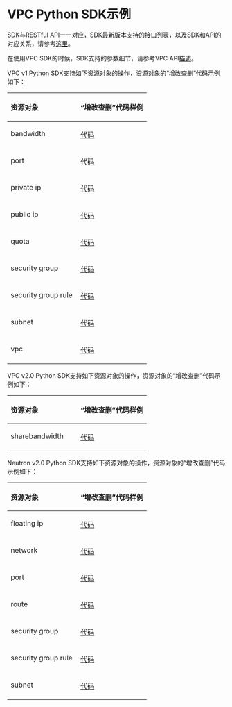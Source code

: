 # VPC Python SDK示例<a name="sdk_02_0015"></a>

SDK与RESTful API一一对应，SDK最新版本支持的接口列表，以及SDK和API的对应关系，请参考[这里](Python-VPC.md)。

在使用VPC SDK的时候，SDK支持的参数细节，请参考VPC API[描述](https://support.huaweicloud.com/api-vpc/zh-cn_topic_0050065465.html)。

VPC v1 Python SDK支持如下资源对象的操作，资源对象的“增改查删”代码示例如下：

<a name="table8165162018343"></a>
<table><thead align="left"><tr id="row4302122016343"><th class="cellrowborder" valign="top" width="50%" id="mcps1.1.3.1.1"><p id="p23038201348"><a name="p23038201348"></a><a name="p23038201348"></a>资源对象</p>
</th>
<th class="cellrowborder" valign="top" width="50%" id="mcps1.1.3.1.2"><p id="p53033201342"><a name="p53033201342"></a><a name="p53033201342"></a>“增改查删”代码样例</p>
</th>
</tr>
</thead>
<tbody><tr id="row73034202349"><td class="cellrowborder" valign="top" width="50%" headers="mcps1.1.3.1.1 "><p id="p830392063420"><a name="p830392063420"></a><a name="p830392063420"></a>bandwidth</p>
</td>
<td class="cellrowborder" valign="top" width="50%" headers="mcps1.1.3.1.2 "><p id="p73030202347"><a name="p73030202347"></a><a name="p73030202347"></a><a href="https://github.com/huaweicloud/huaweicloud-sdk-python/blob/master/examples/vpc/v1/bandwidth.py" target="_blank" rel="noopener noreferrer">代码</a></p>
</td>
</tr>
<tr id="row1130382019342"><td class="cellrowborder" valign="top" width="50%" headers="mcps1.1.3.1.1 "><p id="p17303202013420"><a name="p17303202013420"></a><a name="p17303202013420"></a>port</p>
</td>
<td class="cellrowborder" valign="top" width="50%" headers="mcps1.1.3.1.2 "><p id="p1530332093412"><a name="p1530332093412"></a><a name="p1530332093412"></a><a href="https://github.com/huaweicloud/huaweicloud-sdk-python/blob/master/examples/vpc/v1/port.py" target="_blank" rel="noopener noreferrer">代码</a></p>
</td>
</tr>
<tr id="row430352063418"><td class="cellrowborder" valign="top" width="50%" headers="mcps1.1.3.1.1 "><p id="p123032202342"><a name="p123032202342"></a><a name="p123032202342"></a>private ip</p>
</td>
<td class="cellrowborder" valign="top" width="50%" headers="mcps1.1.3.1.2 "><p id="p16303420183413"><a name="p16303420183413"></a><a name="p16303420183413"></a><a href="https://github.com/huaweicloud/huaweicloud-sdk-python/blob/master/examples/vpc/v1/private_ip.py" target="_blank" rel="noopener noreferrer">代码</a></p>
</td>
</tr>
<tr id="row133031020163418"><td class="cellrowborder" valign="top" width="50%" headers="mcps1.1.3.1.1 "><p id="p14303182011349"><a name="p14303182011349"></a><a name="p14303182011349"></a>public ip</p>
</td>
<td class="cellrowborder" valign="top" width="50%" headers="mcps1.1.3.1.2 "><p id="p113031020103418"><a name="p113031020103418"></a><a name="p113031020103418"></a><a href="https://github.com/huaweicloud/huaweicloud-sdk-python/blob/master/examples/vpc/v1/public_ip.py" target="_blank" rel="noopener noreferrer">代码</a></p>
</td>
</tr>
<tr id="row1730312200348"><td class="cellrowborder" valign="top" width="50%" headers="mcps1.1.3.1.1 "><p id="p173031920143412"><a name="p173031920143412"></a><a name="p173031920143412"></a>quota</p>
</td>
<td class="cellrowborder" valign="top" width="50%" headers="mcps1.1.3.1.2 "><p id="p530315207341"><a name="p530315207341"></a><a name="p530315207341"></a><a href="https://github.com/huaweicloud/huaweicloud-sdk-python/blob/master/examples/vpc/v1/quota.py" target="_blank" rel="noopener noreferrer">代码</a></p>
</td>
</tr>
<tr id="row18303142010344"><td class="cellrowborder" valign="top" width="50%" headers="mcps1.1.3.1.1 "><p id="p14303120153416"><a name="p14303120153416"></a><a name="p14303120153416"></a>security group</p>
</td>
<td class="cellrowborder" valign="top" width="50%" headers="mcps1.1.3.1.2 "><p id="p930312073412"><a name="p930312073412"></a><a name="p930312073412"></a><a href="https://github.com/huaweicloud/huaweicloud-sdk-python/blob/master/examples/vpc/v1/security_group.py" target="_blank" rel="noopener noreferrer">代码</a></p>
</td>
</tr>
<tr id="row8303520183417"><td class="cellrowborder" valign="top" width="50%" headers="mcps1.1.3.1.1 "><p id="p1830315202342"><a name="p1830315202342"></a><a name="p1830315202342"></a>security group rule</p>
</td>
<td class="cellrowborder" valign="top" width="50%" headers="mcps1.1.3.1.2 "><p id="p11304720143412"><a name="p11304720143412"></a><a name="p11304720143412"></a><a href="https://github.com/huaweicloud/huaweicloud-sdk-python/blob/master/examples/vpc/v1/security_group_rule.py" target="_blank" rel="noopener noreferrer">代码</a></p>
</td>
</tr>
<tr id="row17304142012342"><td class="cellrowborder" valign="top" width="50%" headers="mcps1.1.3.1.1 "><p id="p113046206342"><a name="p113046206342"></a><a name="p113046206342"></a>subnet</p>
</td>
<td class="cellrowborder" valign="top" width="50%" headers="mcps1.1.3.1.2 "><p id="p153041320163416"><a name="p153041320163416"></a><a name="p153041320163416"></a><a href="https://github.com/huaweicloud/huaweicloud-sdk-python/blob/master/examples/vpc/v1/subnet.py" target="_blank" rel="noopener noreferrer">代码</a></p>
</td>
</tr>
<tr id="row15304162011342"><td class="cellrowborder" valign="top" width="50%" headers="mcps1.1.3.1.1 "><p id="p11304162063419"><a name="p11304162063419"></a><a name="p11304162063419"></a>vpc</p>
</td>
<td class="cellrowborder" valign="top" width="50%" headers="mcps1.1.3.1.2 "><p id="p3304102010343"><a name="p3304102010343"></a><a name="p3304102010343"></a><a href="https://github.com/huaweicloud/huaweicloud-sdk-python/blob/master/examples/vpc/v1/vpc.py" target="_blank" rel="noopener noreferrer">代码</a></p>
</td>
</tr>
</tbody>
</table>

VPC v2.0 Python SDK支持如下资源对象的操作，资源对象的“增改查删”代码示例如下：

<a name="table17200320153412"></a>
<table><thead align="left"><tr id="row23041920183413"><th class="cellrowborder" valign="top" width="50%" id="mcps1.1.3.1.1"><p id="p1430432012346"><a name="p1430432012346"></a><a name="p1430432012346"></a>资源对象</p>
</th>
<th class="cellrowborder" valign="top" width="50%" id="mcps1.1.3.1.2"><p id="p1030452083420"><a name="p1030452083420"></a><a name="p1030452083420"></a>“增改查删”代码样例</p>
</th>
</tr>
</thead>
<tbody><tr id="row5304102011341"><td class="cellrowborder" valign="top" width="50%" headers="mcps1.1.3.1.1 "><p id="p10304920163415"><a name="p10304920163415"></a><a name="p10304920163415"></a>sharebandwidth</p>
</td>
<td class="cellrowborder" valign="top" width="50%" headers="mcps1.1.3.1.2 "><p id="p11304162012343"><a name="p11304162012343"></a><a name="p11304162012343"></a><a href="https://github.com/huaweicloud/huaweicloud-sdk-python/blob/master/examples/vpc/v2/sharebandwidth.py" target="_blank" rel="noopener noreferrer">代码</a></p>
</td>
</tr>
</tbody>
</table>

Neutron v2.0 Python SDK支持如下资源对象的操作，资源对象的“增改查删”代码示例如下：

<a name="table17729161013406"></a>
<table><thead align="left"><tr id="row11814151014400"><th class="cellrowborder" valign="top" width="50%" id="mcps1.1.3.1.1"><p id="p3814171017401"><a name="p3814171017401"></a><a name="p3814171017401"></a>资源对象</p>
</th>
<th class="cellrowborder" valign="top" width="50%" id="mcps1.1.3.1.2"><p id="p281461019403"><a name="p281461019403"></a><a name="p281461019403"></a>“增改查删”代码样例</p>
</th>
</tr>
</thead>
<tbody><tr id="row1381401054019"><td class="cellrowborder" valign="top" width="50%" headers="mcps1.1.3.1.1 "><p id="p128147109402"><a name="p128147109402"></a><a name="p128147109402"></a>floating ip</p>
</td>
<td class="cellrowborder" valign="top" width="50%" headers="mcps1.1.3.1.2 "><p id="p18143105407"><a name="p18143105407"></a><a name="p18143105407"></a><a href="https://github.com/huaweicloud/huaweicloud-sdk-python/blob/master/examples/network/v2.0/floating_ip.py" target="_blank" rel="noopener noreferrer">代码</a></p>
</td>
</tr>
<tr id="row11815121054017"><td class="cellrowborder" valign="top" width="50%" headers="mcps1.1.3.1.1 "><p id="p2815410204016"><a name="p2815410204016"></a><a name="p2815410204016"></a>network</p>
</td>
<td class="cellrowborder" valign="top" width="50%" headers="mcps1.1.3.1.2 "><p id="p12815141094011"><a name="p12815141094011"></a><a name="p12815141094011"></a><a href="https://github.com/huaweicloud/huaweicloud-sdk-python/blob/master/examples/network/v2.0/network.py" target="_blank" rel="noopener noreferrer">代码</a></p>
</td>
</tr>
<tr id="row10815181019408"><td class="cellrowborder" valign="top" width="50%" headers="mcps1.1.3.1.1 "><p id="p0815710134010"><a name="p0815710134010"></a><a name="p0815710134010"></a>port</p>
</td>
<td class="cellrowborder" valign="top" width="50%" headers="mcps1.1.3.1.2 "><p id="p1181571074016"><a name="p1181571074016"></a><a name="p1181571074016"></a><a href="https://github.com/huaweicloud/huaweicloud-sdk-python/blob/master/examples/network/v2.0/port.py" target="_blank" rel="noopener noreferrer">代码</a></p>
</td>
</tr>
<tr id="row4815141064018"><td class="cellrowborder" valign="top" width="50%" headers="mcps1.1.3.1.1 "><p id="p98151810124017"><a name="p98151810124017"></a><a name="p98151810124017"></a>route</p>
</td>
<td class="cellrowborder" valign="top" width="50%" headers="mcps1.1.3.1.2 "><p id="p481551014404"><a name="p481551014404"></a><a name="p481551014404"></a><a href="https://github.com/huaweicloud/huaweicloud-sdk-python/blob/master/examples/network/v2.0/router.py" target="_blank" rel="noopener noreferrer">代码</a></p>
</td>
</tr>
<tr id="row3815110194019"><td class="cellrowborder" valign="top" width="50%" headers="mcps1.1.3.1.1 "><p id="p19815121014406"><a name="p19815121014406"></a><a name="p19815121014406"></a>security group</p>
</td>
<td class="cellrowborder" valign="top" width="50%" headers="mcps1.1.3.1.2 "><p id="p1381591018408"><a name="p1381591018408"></a><a name="p1381591018408"></a><a href="https://github.com/huaweicloud/huaweicloud-sdk-python/blob/master/examples/network/v2.0/security_group.py" target="_blank" rel="noopener noreferrer">代码</a></p>
</td>
</tr>
<tr id="row3815171074016"><td class="cellrowborder" valign="top" width="50%" headers="mcps1.1.3.1.1 "><p id="p13815121054019"><a name="p13815121054019"></a><a name="p13815121054019"></a>security group rule</p>
</td>
<td class="cellrowborder" valign="top" width="50%" headers="mcps1.1.3.1.2 "><p id="p9815610154011"><a name="p9815610154011"></a><a name="p9815610154011"></a><a href="https://github.com/huaweicloud/huaweicloud-sdk-python/blob/master/examples/network/v2.0/security_group_rule.py" target="_blank" rel="noopener noreferrer">代码</a></p>
</td>
</tr>
<tr id="row481513104402"><td class="cellrowborder" valign="top" width="50%" headers="mcps1.1.3.1.1 "><p id="p18815410174011"><a name="p18815410174011"></a><a name="p18815410174011"></a>subnet</p>
</td>
<td class="cellrowborder" valign="top" width="50%" headers="mcps1.1.3.1.2 "><p id="p1981511024019"><a name="p1981511024019"></a><a name="p1981511024019"></a><a href="https://github.com/huaweicloud/huaweicloud-sdk-python/blob/master/examples/network/v2.0/subnet.py" target="_blank" rel="noopener noreferrer">代码</a></p>
</td>
</tr>
</tbody>
</table>

